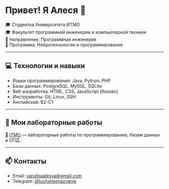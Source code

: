 # Привет! Я Алеся 👋

🎓 Студентка Университета ИТМО  
🎓 Факультет программной инженерии и компьютерной техники  
🎯 Направление: Программная инженерия  
🧠 Программа: Нейротехнологии и программирование

---

## 💻 Технологии и навыки

- Языки программирования: Java, Python, PHP
- Базы данных: PostgreSQL, MySQL, SQLite
- Веб-разработка: HTML, CSS, JavaScript (базово)
- Инструменты: Git, Linux, SSH
- Английский: B2-C1

---

## 📂 Мои лабораторные работы

🔹 [ITMO](https://github.com/alesulkins/ITMO) — лабораторные работы по программированию, базам данных и ОПД.

---

## 📫 Контакты

- Email: [yarulinaalesya@gmail.com](mailto:yarulinaalesya@gmail.com)
- Telegram: [@luchsheenazvanie](https://t.me/luchsheenazvanie)
